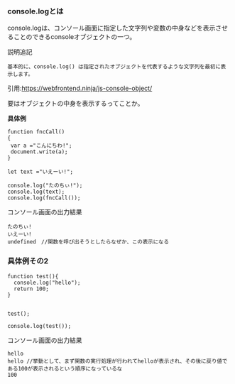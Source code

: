 ### console.logとは
console.logは、コンソール画面に指定した文字列や変数の中身などを表示させることのできるconsoleオブジェクトの一つ。

説明追記
```
基本的に、console.log() は指定されたオブジェクトを代表するような文字列を最初に表示します。
```
引用:https://webfrontend.ninja/js-console-object/

要はオブジェクトの中身を表示するってことか。

**具体例**

```
function fncCall()
{
 var a ="こんにちわ!";
 document.write(a);
}

let text ="いえーい!";

console.log("たのちぃ!");
console.log(text);
console.log(fncCall());

```

コンソール画面の出力結果
```
たのちぃ! 
いえーい! 
undefined　//関数を呼び出そうとしたらなぜか、この表示になる
```

### 具体例その2

```
function test(){
  console.log("hello");
  return 100;
}


test();

console.log(test());
```

コンソール画面の出力結果
```
hello
hello //挙動として、まず関数の実行処理が行われてhelloが表示され、その後に戻り値である100が表示されるという順序になっているな
100
```
